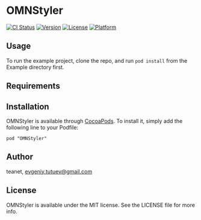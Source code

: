 # OMNStyler

[![CI Status](http://img.shields.io/travis/teanet/OMNStyler.svg?style=flat)](https://travis-ci.org/teanet/OMNStyler)
[![Version](https://img.shields.io/cocoapods/v/OMNStyler.svg?style=flat)](http://cocoadocs.org/docsets/OMNStyler)
[![License](https://img.shields.io/cocoapods/l/OMNStyler.svg?style=flat)](http://cocoadocs.org/docsets/OMNStyler)
[![Platform](https://img.shields.io/cocoapods/p/OMNStyler.svg?style=flat)](http://cocoadocs.org/docsets/OMNStyler)

## Usage

To run the example project, clone the repo, and run `pod install` from the Example directory first.

## Requirements

## Installation

OMNStyler is available through [CocoaPods](http://cocoapods.org). To install
it, simply add the following line to your Podfile:

    pod "OMNStyler"

## Author

teanet, evgeniy.tutuev@gmail.com

## License

OMNStyler is available under the MIT license. See the LICENSE file for more info.

